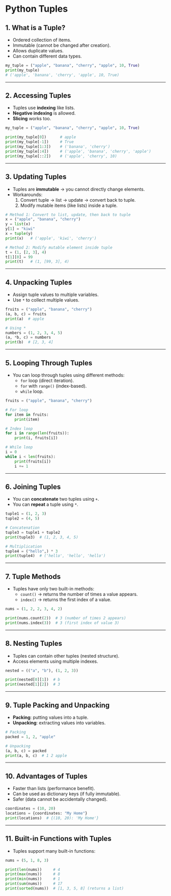 # Python Tuples

## 1. What is a Tuple?
- Ordered collection of items.  
- Immutable (cannot be changed after creation).  
- Allows duplicate values.  
- Can contain different data types.  

```python
my_tuple = ("apple", "banana", "cherry", "apple", 10, True)
print(my_tuple)  
# ('apple', 'banana', 'cherry', 'apple', 10, True)

```
------
## 2. Accessing Tuples

- Tuples use **indexing** like lists.  
- **Negative indexing** is allowed.  
- **Slicing** works too.  

```python
my_tuple = ("apple", "banana", "cherry", "apple", 10, True)

print(my_tuple[0])      # apple
print(my_tuple[-1])     # True
print(my_tuple[1:3])    # ('banana', 'cherry')
print(my_tuple[:4])     # ('apple', 'banana', 'cherry', 'apple')
print(my_tuple[::2])    # ('apple', 'cherry', 10)

```
------

## 3. Updating Tuples
- Tuples are **immutable** → you cannot directly change elements.  
- Workarounds:  
  1. Convert tuple → list → update → convert back to tuple.  
  2. Modify mutable items (like lists) inside a tuple.  

```python
# Method 1: Convert to list, update, then back to tuple
x = ("apple", "banana", "cherry")
y = list(x)
y[1] = "kiwi"
x = tuple(y)
print(x)   # ('apple', 'kiwi', 'cherry')

# Method 2: Modify mutable element inside tuple
t = (1, [2, 3], 4)
t[1][0] = 99
print(t)   # (1, [99, 3], 4)

```
------
## 4. Unpacking Tuples
- Assign tuple values to multiple variables.  
- Use `*` to collect multiple values.  

```python
fruits = ("apple", "banana", "cherry")
(a, b, c) = fruits
print(a)  # apple

# Using *
numbers = (1, 2, 3, 4, 5)
(a, *b, c) = numbers
print(b)  # [2, 3, 4]
```
------

## 5. Looping Through Tuples
- You can loop through tuples using different methods:  
  - `for` loop (direct iteration).  
  - `for` with `range()` (index-based).  
  - `while` loop.  

```python
fruits = ("apple", "banana", "cherry")

# For loop
for item in fruits:
    print(item)

# Index loop
for i in range(len(fruits)):
    print(i, fruits[i])

# While loop
i = 0
while i < len(fruits):
    print(fruits[i])
    i += 1
```
------

## 6. Joining Tuples
- You can **concatenate** two tuples using `+`.  
- You can **repeat** a tuple using `*`.  

```python
tuple1 = (1, 2, 3)
tuple2 = (4, 5)

# Concatenation
tuple3 = tuple1 + tuple2
print(tuple3)  # (1, 2, 3, 4, 5)

# Multiplication
tuple4 = ("hello",) * 3
print(tuple4)  # ('hello', 'hello', 'hello')
```
------

## 7. Tuple Methods
- Tuples have only two built-in methods:  
  - `count()` → returns the number of times a value appears.  
  - `index()` → returns the first index of a value.  

```python
nums = (1, 2, 2, 3, 4, 2)

print(nums.count(2))  # 3 (number of times 2 appears)
print(nums.index(3))  # 3 (first index of value 3)
```
------
## 8. Nesting Tuples
- Tuples can contain other tuples (nested structure).  
- Access elements using multiple indexes.  

```python
nested = (("a", "b"), (1, 2, 3))

print(nested[0][1])  # b
print(nested[1][2])  # 3
```
------

## 9. Tuple Packing and Unpacking
- **Packing**: putting values into a tuple.  
- **Unpacking**: extracting values into variables.  

```python
# Packing
packed = 1, 2, "apple"

# Unpacking
(a, b, c) = packed
print(a, b, c)  # 1 2 apple
```
------

## 10. Advantages of Tuples
- Faster than lists (performance benefit).  
- Can be used as dictionary keys (if fully immutable).  
- Safer (data cannot be accidentally changed).  

```python
coordinates = (10, 20)
locations = {coordinates: "My Home"}
print(locations)  # {(10, 20): 'My Home'}
```
------
## 11. Built-in Functions with Tuples
- Tuples support many built-in functions:  

```python
nums = (5, 1, 8, 3)

print(len(nums))     # 4
print(max(nums))     # 8
print(min(nums))     # 1
print(sum(nums))     # 17
print(sorted(nums))  # [1, 3, 5, 8] (returns a list)




